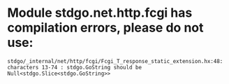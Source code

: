 # Module stdgo.net.http.fcgi has compilation errors, please do not use:
```
stdgo/_internal/net/http/fcgi/Fcgi_T_response_static_extension.hx:48: characters 13-74 : stdgo.GoString should be Null<stdgo.Slice<stdgo.GoString>>

```

